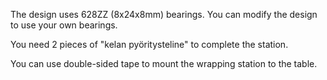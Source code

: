 The design uses 628ZZ (8x24x8mm) bearings. You can modify the design to use your own bearings.

You need 2 pieces of "kelan pyöritysteline" to complete the station.

You can use double-sided tape to mount the wrapping station to the table.
